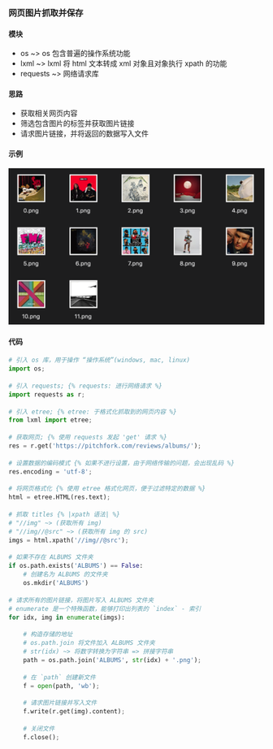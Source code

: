 ### 网页图片抓取并保存

#### 模块
+ os ~> os 包含普遍的操作系统功能
+ lxml ~> lxml 将 html 文本转成 xml 对象且对象执行 xpath 的功能
+ requests ~> 网络请求库

#### 思路
+ 获取相关网页内容
+ 筛选包含图片的标签并获取图片链接
+ 请求图片链接，并将返回的数据写入文件

#### 示例

![image](/assets/images/albums.png)

#### 代码

```python
# 引入 os 库，用于操作 “操作系统”(windows, mac, linux)
import os;

# 引入 requests; {% requests: 进行网络请求 %}
import requests as r; 

# 引入 etree; {% etree: 于格式化抓取到的网页内容 %} 
from lxml import etree;

# 获取网页; {% 使用 requests 发起 'get' 请求 %} 
res = r.get('https://pitchfork.com/reviews/albums/');

# 设置数据的编码模式 {% 如果不进行设置，由于网络传输的问题，会出现乱码 %}
res.encoding = 'utf-8';

# 将网页格式化 {% 使用 etree 格式化网页，便于过滤特定的数据 %}
html = etree.HTML(res.text);

# 抓取 titles {% |xpath 语法| %} 
# "//img" ~> (获取所有 img)
# "//img//@src" ~> (获取所有 img 的 src)
imgs = html.xpath('//img//@src');

# 如果不存在 ALBUMS 文件夹
if os.path.exists('ALBUMS') == False:
    # 创建名为 ALBUMS 的文件夹
    os.mkdir('ALBUMS')

# 请求所有的图片链接，将图片写入 ALBUMS 文件夹
# enumerate 是一个特殊函数，能够打印出列表的 `index` - 索引
for idx, img in enumerate(imgs):

    # 构造存储的地址
    # os.path.join 将文件加入 ALBUMS 文件夹
    # str(idx) ~> 将数字转换为字符串 => 拼接字符串
    path = os.path.join('ALBUMS', str(idx) + '.png');
    
    # 在 `path` 创建新文件
    f = open(path, 'wb');

    # 请求图片链接并写入文件
    f.write(r.get(img).content);

    # 关闭文件
    f.close();
```
